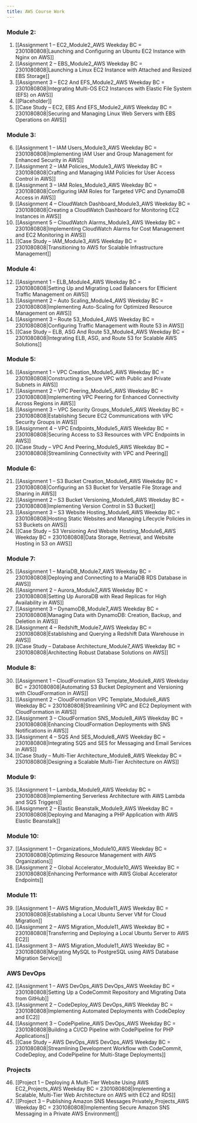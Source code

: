 ```yaml
---
title: AWS Course Work
---
```


### Module 2:
1. [[Assignment 1 – EC2_Module2_AWS Weekday BC = 2301080808|Launching and Configuring an Ubuntu EC2 Instance with Nginx on AWS]]
2. [[Assignment 2 – EBS_Module2_AWS Weekday BC = 2301080808|Launching a Linux EC2 Instance with Attached and Resized EBS Storage]]
3. [[Assignment 3 – EC2 And EFS_Module2_AWS Weekday BC = 2301080808|Integrating Multi-OS EC2 Instances with Elastic File System (EFS) on AWS]]
4. [[Placeholder]]
5. [[Case Study – EC2, EBS And EFS_Module2_AWS Weekday BC = 2301080808|Securing and Managing Linux Web Servers with EBS Operations on AWS]]

### Module 3:  
6. [[Assignment 1 – IAM Users_Module3_AWS Weekday BC = 2301080808|Implementing IAM User and Group Management for Enhanced Security in AWS]] <!--1/9/24 Done-->
7. [[Assignment 2 – IAM Policies_Module3_AWS Weekday BC = 2301080808|Crafting and Managing IAM Policies for User Access Control in AWS]] <!--1/10/24 Done-->
8. [[Assignment 3 – IAM Roles_Module3_AWS Weekday BC = 2301080808|Configuring IAM Roles for Targeted VPC and DynamoDB Access in AWS]] <!--1/11/24 Done-->
9. [[Assignment 4 – CloudWatch Dashboard_Module3_AWS Weekday BC = 2301080808|Creating a CloudWatch Dashboard for Monitoring EC2 Instances in AWS]] <!--1/12/24 Done-->
10. [[Assignment 5 – CloudWatch Alarms_Module3_AWS Weekday BC = 2301080808|Implementing CloudWatch Alarms for Cost Management and EC2 Monitoring in AWS]] <!--1/13/24 Done-->
11. [[Case Study – IAM_Module3_AWS Weekday BC = 2301080808|Transitioning to AWS for Scalable Infrastructure Management]] <!--1/14/24 Sun Done--> 

### Module  4:  
12. [[Assignment 1 – ELB_Module4_AWS Weekday BC = 2301080808|Setting Up and Migrating Load Balancers for Efficient Traffic Management on AWS]] <!--1/15/24 Done-->
13. [[Assignment 2 – Auto Scaling_Module4_AWS Weekday BC = 2301080808|Implementing Auto-Scaling for Optimized Resource Management on AWS]] <!--1/16/24 Done-->
14. [[Assignment 3 – Route 53_Module4_AWS Weekday BC = 2301080808|Configuring Traffic Management with Route 53 in AWS]]  <!--1/17/24 Done-->
15. [[Case Study – ELB, ASG And Route 53_Module4_AWS Weekday BC = 2301080808|Integrating ELB, ASG, and Route 53 for Scalable AWS Solutions]] <!--1/18/24 Done--> 

### Module  5: 
16. [[Assignment 1 – VPC Creation_Module5_AWS Weekday BC = 2301080808|Constructing a Secure VPC with Public and Private Subnets in AWS]]<!--1/19/24 Done--> 
17. [[Assignment 2 – VPC Peering_Module5_AWS Weekday BC = 2301080808|Implementing VPC Peering for Enhanced Connectivity Across Regions in AWS]]<!--1/20/24 Done--> 
18. [[Assignment 3 – VPC Security Groups_Module5_AWS Weekday BC = 2301080808|Establishing Secure EC2 Communications with VPC Security Groups in AWS]]<!--1/22/24 Done--> 
19. [[Assignment 4 – VPC Endpoints_Module5_AWS Weekday BC = 2301080808|Securing Access to S3 Resources with VPC Endpoints in AWS]]<!--1/23/24 Done--> 
20. [[Case Study – VPC And Peering_Module5_AWS Weekday BC = 2301080808|Streamlining Connectivity with VPC and Peering]] <!--1/24/24--> 
### Module  6:  
21. [[Assignment 1 – S3 Bucket Creation_Module6_AWS Weekday BC = 2301080808|Configuring an S3 Bucket for Versatile File Storage and Sharing in AWS]] <!--1/25/24-->
22. [[Assignment 2 – S3 Bucket Versioning_Module6_AWS Weekday BC = 2301080808|Implementing Version Control in S3 Bucket]] <!--1/26/24-->
23. [[Assignment 3 – S3 Website Hosting_Module6_AWS Weekday BC = 2301080808|Hosting Static Websites and Managing Lifecycle Policies in S3 Buckets on AWS]] <!--1/27/24-->
24. [[Case Study – S3 Versioning And Website Hosting_Module6_AWS Weekday BC = 2301080808|Data Storage, Retrieval, and Website Hosting in S3 on AWS]] <!--1/29/24-->

### Module  7:  
25. [[Assignment 1 – MariaDB_Module7_AWS Weekday BC = 2301080808|Deploying and Connecting to a MariaDB RDS Database in AWS]] <!--1/30/24-->
26. [[Assignment 2 – Aurora_Module7_AWS Weekday BC = 2301080808|Setting Up AuroraDB with Read Replicas for High Availability in AWS]] <!--1/31/24-->
27. [[Assignment 3 – DynamoDB_Module7_AWS Weekday BC = 2301080808|Managing Data with DynamoDB: Creation, Backup, and Deletion in AWS]] <!--2/1/24-->
28. [[Assignment 4 – Redshift_Module7_AWS Weekday BC = 2301080808|Establishing and Querying a Redshift Data Warehouse in AWS]] <!--2/2/24-->
29. [[Case Study – Database Architecture_Module7_AWS Weekday BC = 2301080808|Architecting Robust Database Solutions on AWS]] <!--2/3/24-->
 

### Module  8:  
30. [[Assignment 1 – CloudFormation S3 Template_Module8_AWS Weekday BC = 2301080808|Automating S3 Bucket Deployment and Versioning with CloudFormation in AWS]] <!--2/5/24-->
31. [[Assignment 2 – CloudFormation VPC Template_Module8_AWS Weekday BC = 2301080808|Streamlining VPC and EC2 Deployment with CloudFormation in AWS]] <!--2/6/24-->
32. [[Assignment 3 – CloudFormation SNS_Module8_AWS Weekday BC = 2301080808|Enhancing CloudFormation Deployments with SNS Notifications in AWS]] <!--2/7/24-->
33. [[Assignment 4 – SQS And SES_Module8_AWS Weekday BC = 2301080808|Integrating SQS and SES for Messaging and Email Services in AWS]] <!--2/8/24-->
34. [[Case Study – Multi-Tier Architecture_Module8_AWS Weekday BC = 2301080808|Designing a Scalable Multi-Tier Architecture on AWS]] <!--2/9/24-->

### Module  9:   
35. [[Assignment 1 – Lambda_Module9_AWS Weekday BC = 2301080808|Implementing Serverless Architecture with AWS Lambda and SQS Triggers]] <!--2/10/24-->
36. [[Assignment 2 – Elastic Beanstalk_Module9_AWS Weekday BC = 2301080808|Deploying and Managing a PHP Application with AWS Elastic Beanstalk]] <!--2/12/24-->

### Module  10:  
37. [[Assignment 1 – Organizations_Module10_AWS Weekday BC = 2301080808|Optimizing Resource Management with AWS Organizations]] <!--2/13/24-->
38. [[Assignment 2 – Global Accelerator_Module10_AWS Weekday BC = 2301080808|Enhancing Performance with AWS Global Accelerator Endpoints]] <!--2/14/24-->
 
### Module  11:  
39. [[Assignment 1 – AWS Migration_Module11_AWS Weekday BC = 2301080808|Establishing a Local Ubuntu Server VM for Cloud Migration]] <!--2/15/24-->
40. [[Assignment 2 – AWS Migration_Module11_AWS Weekday BC = 2301080808|Transferring and Deploying a Local Ubuntu Server to AWS EC2]] <!--2/16/24-->
41. [[Assignment 3 – AWS Migration_Module11_AWS Weekday BC = 2301080808|Migrating MySQL to PostgreSQL using AWS Database Migration Service]] <!--2/17/24-->

### AWS DevOps
42. [[Assignment 1 – AWS DevOps_AWS DevOps_AWS Weekday BC = 2301080808|Setting Up a CodeCommit Repository and Migrating Data from GitHub]]
43. [[Assignment 2 – CodeDeploy_AWS DevOps_AWS Weekday BC = 2301080808|Implementing Automated Deployments with CodeDeploy and EC2]] 
44. [[Assignment 3 – CodePipeline_AWS DevOps_AWS Weekday BC = 2301080808|Building a CI/CD Pipeline with CodePipeline for PHP Applications]]
45. [[Case Study – AWS DevOps_AWS DevOps_AWS Weekday BC = 2301080808|Streamlining Development Workflow with CodeCommit, CodeDeploy, and CodePipeline for Multi-Stage Deployments]] 

### Projects
46. [[Project 1 – Deploying A Multi-Tier Website Using AWS EC2_Projects_AWS Weekday BC = 2301080808|Implementing a Scalable, Multi-Tier Web Architecture on AWS with EC2 and RDS]] 
47. [[Project 3 – Publishing Amazon SNS Messages Privately_Projects_AWS Weekday BC = 2301080808|Implementing Secure Amazon SNS Messaging in a Private AWS Environment]] 


<!--

> - [ ] [[Assignment 4 – FSx_Module2_AWS Weekday BC = 2301080808|Assignment 4 – FSx]] <mark style="background: #FFB8EBA6;">Pending</mark>


